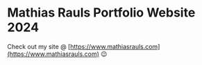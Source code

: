 # Mathias Rauls Portfolio Website 2024

Check out my site @ [https://www.mathiasrauls.com](https://www.mathiasrauls.com) 😉
